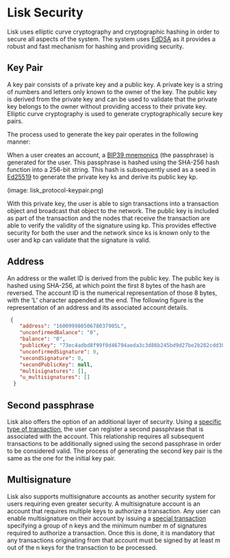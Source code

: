 # Lisk Security

Lisk uses elliptic curve cryptography and cryptographic hashing in order to secure all aspects of the system. The system uses [EdDSA](https://tools.ietf.org/html/rfc8032) as it provides a robust and fast mechanism for hashing and providing security.
## Key Pair
A key pair consists of a private key and a public key. A private key is a string of numbers and letters only known to the owner of the key. The public key is derived from the private key and can be used to validate that the private key belongs to the owner without providing access to their private key. Elliptic curve cryptography is used to generate cryptographically secure key pairs.

The process used to generate the key pair operates in the following manner:

When a user creates an account, a [BIP39 mnemonics](https://github.com/bitcoin/bips/blob/master/bip-0039.mediawiki) (the passphrase) is generated for the user. This passphrase is hashed using the SHA-256 hash function into a 256-bit string. This hash is subsequently used as a seed in [Ed25519](https://ed25519.cr.yp.to/) to generate the private key ks and derive its public key kp.

(image: lisk_protocol-keypair.png)

With this private key, the user is able to sign transactions into a transaction object and broadcast that object to the network. The public key is included as part of the transaction and the nodes that receive the transaction are able to verify the validity of the signature using kp. This provides effective security for both the user and the network since ks is known only to the user and kp can validate that the signature is valid.

## Address
An address or the wallet ID is derived from the public key. The public key is hashed using SHA-256, at which point the first 8 bytes of the hash are reversed. The account ID is the numerical representation of those 8 bytes, with the ’L’ character appended at the end. The following figure is the representation of an address and its associated account details.

```json
 {
    "address": "16009998050678037905L",
    "unconfirmedBalance": "0",
    "balance": "0",
    "publicKey": "73ec4adbd8f99f0d46794aeda3c3d86b245bd9d27be2b282cdd38ad21988556b",
    "unconfirmedSignature": 0,
    "secondSignature": 0,
    "secondPublicKey": null,
    "multisignatures": [],
    "u_multisignatures": []
  }
```

## Second passphrase
Lisk also offers the option of an additional layer of security. Using a  [specific type of transaction](../transactions/transactions.md#second-signature-registration-transaction), the user can register a second passphrase that is associated with the account. This relationship requires all subsequent transactions to be additionally signed using the second passphrase in order to be considered valid. The process of generating the second key pair is the same as the one for the initial key pair.

## Multisignature
Lisk also supports multisignature accounts as another security system for users requiring even greater security. A multisignature account is an account that requires multiple keys to authorize a transaction. Any user can enable multisignature on their account by issuing a [special transaction](../transactions/transactions.md#multisignature-registration-transaction) specifying a group of n keys and the minimum number m of signatures required to authorize a transaction. Once this is done, it is mandatory that any transactions originating from that account must be signed by at least m out of the n keys for the transaction to be processed.

